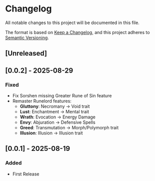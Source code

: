 # Changelog
All notable changes to this project will be documented in this file.

The format is based on [Keep a Changelog](https://keepachangelog.com/en/1.0.0/),
and this project adheres to [Semantic Versioning](https://semver.org/spec/v2.0.0.html).

## [Unreleased]

## [0.0.2] - 2025-08-29

### Fixed

* Fix Sorshen missing Greater Rune of Sin feature
* Remaster Runelord features:
  * **Gluttony**: Necromany -> Void trait
  * **Lust**: Enchantment -> Mental trait
  * **Wrath**: Evocation -> Energy Damage
  * **Envy**: Abjuration -> Defensive Spells
  * **Greed**: Transmutation -> Morph/Polymorph trait
  * **Illusion**: Illusion -> Illusion trait


## [0.0.1] - 2025-08-19

### Added

* First Release
